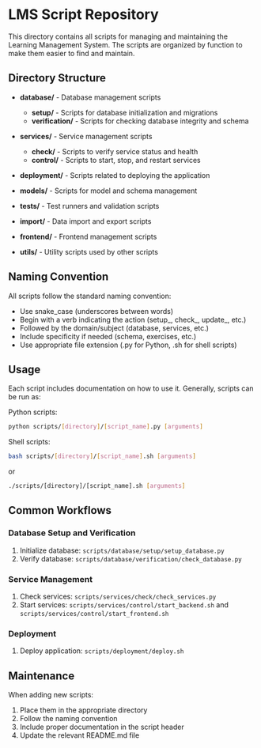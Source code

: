 # LMS Script Repository

This directory contains all scripts for managing and maintaining the Learning Management System. The scripts are organized by function to make them easier to find and maintain.

## Directory Structure

- **database/** - Database management scripts
  - **setup/** - Scripts for database initialization and migrations
  - **verification/** - Scripts for checking database integrity and schema

- **services/** - Service management scripts
  - **check/** - Scripts to verify service status and health
  - **control/** - Scripts to start, stop, and restart services

- **deployment/** - Scripts related to deploying the application

- **models/** - Scripts for model and schema management

- **tests/** - Test runners and validation scripts

- **import/** - Data import and export scripts

- **frontend/** - Frontend management scripts

- **utils/** - Utility scripts used by other scripts

## Naming Convention

All scripts follow the standard naming convention:
- Use snake_case (underscores between words)
- Begin with a verb indicating the action (setup_, check_, update_, etc.)
- Followed by the domain/subject (database, services, etc.)
- Include specificity if needed (schema, exercises, etc.)
- Use appropriate file extension (.py for Python, .sh for shell scripts)

## Usage

Each script includes documentation on how to use it. Generally, scripts can be run as:

Python scripts:
```bash
python scripts/[directory]/[script_name].py [arguments]
```

Shell scripts:
```bash
bash scripts/[directory]/[script_name].sh [arguments]
```
or
```bash
./scripts/[directory]/[script_name].sh [arguments]
```

## Common Workflows

### Database Setup and Verification
1. Initialize database: `scripts/database/setup/setup_database.py`
2. Verify database: `scripts/database/verification/check_database.py`

### Service Management
1. Check services: `scripts/services/check/check_services.py`
2. Start services: `scripts/services/control/start_backend.sh` and `scripts/services/control/start_frontend.sh`

### Deployment
1. Deploy application: `scripts/deployment/deploy.sh`

## Maintenance

When adding new scripts:
1. Place them in the appropriate directory
2. Follow the naming convention
3. Include proper documentation in the script header
4. Update the relevant README.md file 